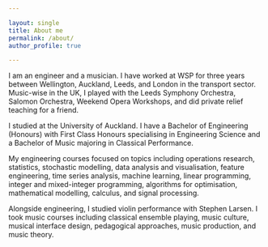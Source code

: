 ```yaml
---

layout: single
title: About me
permalink: /about/
author_profile: true

---
```


I am an engineer and a musician.
I have worked at WSP for three years between Wellington, Auckland, Leeds, and London in the transport sector.
Music-wise in the UK, I played with the Leeds Symphony Orchestra, Salomon Orchestra, Weekend Opera Workshops, and did private relief teaching for a friend.

I studied at the University of Auckland.
I have a Bachelor of Engineering (Honours) with First Class Honours specialising in Engineering Science and a Bachelor of Music majoring in Classical Performance.

My engineering courses focused on topics including operations research, statistics, stochastic modelling, data analysis and visualisation, feature engineering, time series analysis, machine learning, linear programming, integer and mixed-integer programming, algorithms for optimisation, mathematical modelling, calculus, and signal processing.

Alongside engineering, I studied violin performance with Stephen Larsen. I took music courses including classical ensemble playing, music culture, musical interface design, pedagogical approaches, music production, and music theory.

